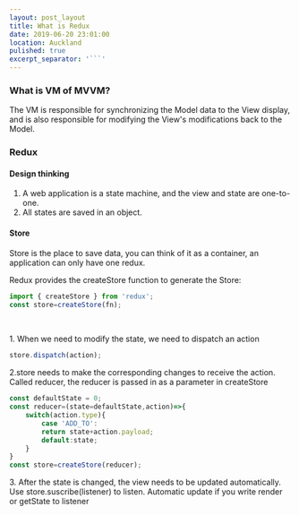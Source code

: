 ```yaml
---
layout: post_layout
title: What is Redux
date: 2019-06-20 23:01:00
location: Auckland
pulished: true
excerpt_separator: '```'
---
```


### What is VM of MVVM?

The VM is responsible for synchronizing the Model data to the View display, and is also responsible for modifying the View's modifications back to the Model.

### **Redux**

#### Design thinking

1. A web application is a state machine, and the view and state are one-to-one.
2. All states are saved in an object.

#### Store

Store is the place to save data, you can think of it as a container, an application can only have one redux.

Redux provides the createStore function to generate the Store:

~~~javascript
import { createStore } from 'redux';
const store=createStore(fn);
~~~

&nbsp;

1\. When we need to modify the state, we need to dispatch an action

~~~javascript
store.dispatch(action);
~~~

2\.store needs to make the corresponding changes to receive the action. Called reducer, the reducer is passed in as a parameter in createStore

~~~javascript
const defaultState = 0;
const reducer=(state=defaultState,action)=>{
    switch(action.type){
        case 'ADD_TO':
        return state+action.payload;
        default:state;
    }
}
const store=createStore(reducer);
~~~

3\. After the state is changed, the view needs to be updated automatically. Use store.suscribe(listener) to listen. Automatic update if you write render or getState to listener